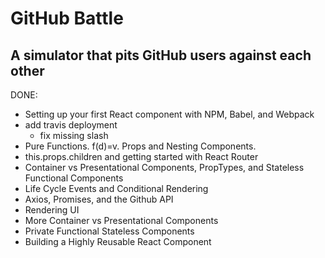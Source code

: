 # GitHub Battle

## A simulator that pits GitHub users against each other

DONE:
- Setting up your first React component with NPM, Babel, and Webpack
- add travis deployment
	- fix missing slash
- Pure Functions. f(d)=v. Props and Nesting Components.
- this.props.children and getting started with React Router
- Container vs Presentational Components, PropTypes, and Stateless Functional Components
- Life Cycle Events and Conditional Rendering
- Axios, Promises, and the Github API
- Rendering UI
- More Container vs Presentational Components
- Private Functional Stateless Components
- Building a Highly Reusable React Component
